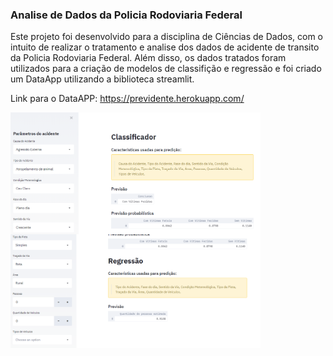 ### Analise de Dados da Policia Rodoviaria Federal

Este projeto foi desenvolvido para a disciplina de Ciências de Dados, com o intuito de realizar o tratamento e analise dos dados de acidente de transito da Policia Rodoviaria Federal. Além disso, os dados tratados foram utilizados para a criação de modelos de classifição e regressão e foi criado um DataApp utilizando a biblioteca streamlit.  

Link para o DataAPP: https://previdente.herokuapp.com/

<img src="1.png" width="400" align="center"/>

<img src="2.png" width="400" align="center"/>
